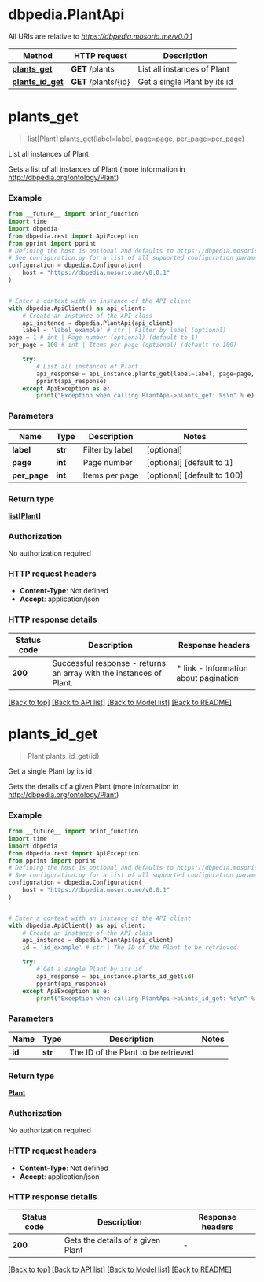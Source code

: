 # dbpedia.PlantApi

All URIs are relative to *https://dbpedia.mosorio.me/v0.0.1*

Method | HTTP request | Description
------------- | ------------- | -------------
[**plants_get**](PlantApi.md#plants_get) | **GET** /plants | List all instances of Plant
[**plants_id_get**](PlantApi.md#plants_id_get) | **GET** /plants/{id} | Get a single Plant by its id


# **plants_get**
> list[Plant] plants_get(label=label, page=page, per_page=per_page)

List all instances of Plant

Gets a list of all instances of Plant (more information in http://dbpedia.org/ontology/Plant)

### Example

```python
from __future__ import print_function
import time
import dbpedia
from dbpedia.rest import ApiException
from pprint import pprint
# Defining the host is optional and defaults to https://dbpedia.mosorio.me/v0.0.1
# See configuration.py for a list of all supported configuration parameters.
configuration = dbpedia.Configuration(
    host = "https://dbpedia.mosorio.me/v0.0.1"
)


# Enter a context with an instance of the API client
with dbpedia.ApiClient() as api_client:
    # Create an instance of the API class
    api_instance = dbpedia.PlantApi(api_client)
    label = 'label_example' # str | Filter by label (optional)
page = 1 # int | Page number (optional) (default to 1)
per_page = 100 # int | Items per page (optional) (default to 100)

    try:
        # List all instances of Plant
        api_response = api_instance.plants_get(label=label, page=page, per_page=per_page)
        pprint(api_response)
    except ApiException as e:
        print("Exception when calling PlantApi->plants_get: %s\n" % e)
```

### Parameters

Name | Type | Description  | Notes
------------- | ------------- | ------------- | -------------
 **label** | **str**| Filter by label | [optional] 
 **page** | **int**| Page number | [optional] [default to 1]
 **per_page** | **int**| Items per page | [optional] [default to 100]

### Return type

[**list[Plant]**](Plant.md)

### Authorization

No authorization required

### HTTP request headers

 - **Content-Type**: Not defined
 - **Accept**: application/json

### HTTP response details
| Status code | Description | Response headers |
|-------------|-------------|------------------|
**200** | Successful response - returns an array with the instances of Plant. |  * link - Information about pagination <br>  |

[[Back to top]](#) [[Back to API list]](../README.md#documentation-for-api-endpoints) [[Back to Model list]](../README.md#documentation-for-models) [[Back to README]](../README.md)

# **plants_id_get**
> Plant plants_id_get(id)

Get a single Plant by its id

Gets the details of a given Plant (more information in http://dbpedia.org/ontology/Plant)

### Example

```python
from __future__ import print_function
import time
import dbpedia
from dbpedia.rest import ApiException
from pprint import pprint
# Defining the host is optional and defaults to https://dbpedia.mosorio.me/v0.0.1
# See configuration.py for a list of all supported configuration parameters.
configuration = dbpedia.Configuration(
    host = "https://dbpedia.mosorio.me/v0.0.1"
)


# Enter a context with an instance of the API client
with dbpedia.ApiClient() as api_client:
    # Create an instance of the API class
    api_instance = dbpedia.PlantApi(api_client)
    id = 'id_example' # str | The ID of the Plant to be retrieved

    try:
        # Get a single Plant by its id
        api_response = api_instance.plants_id_get(id)
        pprint(api_response)
    except ApiException as e:
        print("Exception when calling PlantApi->plants_id_get: %s\n" % e)
```

### Parameters

Name | Type | Description  | Notes
------------- | ------------- | ------------- | -------------
 **id** | **str**| The ID of the Plant to be retrieved | 

### Return type

[**Plant**](Plant.md)

### Authorization

No authorization required

### HTTP request headers

 - **Content-Type**: Not defined
 - **Accept**: application/json

### HTTP response details
| Status code | Description | Response headers |
|-------------|-------------|------------------|
**200** | Gets the details of a given Plant |  -  |

[[Back to top]](#) [[Back to API list]](../README.md#documentation-for-api-endpoints) [[Back to Model list]](../README.md#documentation-for-models) [[Back to README]](../README.md)

